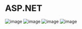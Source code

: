 # ASP.NET
![image](https://user-images.githubusercontent.com/90348225/157218754-ac9d5b48-c777-4ef0-b5fe-ec0e606a6285.png)
![image](https://user-images.githubusercontent.com/90348225/157218810-1c16c55d-2b32-4e9f-a644-37f646211f54.png)
![image](https://user-images.githubusercontent.com/90348225/157219017-afedc0d0-567f-42d0-a819-21beee7083f6.png)
![image](https://user-images.githubusercontent.com/90348225/157219024-eaaf5210-0608-4924-97d7-0a005698cb08.png)
